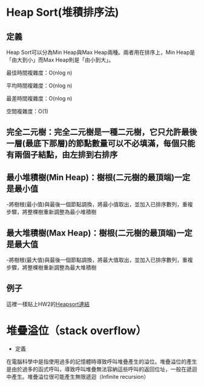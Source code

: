 #     Heap Sort(堆積排序法)
## 定義

Heap Sort可以分為Min Heap與Max Heap兩種。兩者用在排序上，Min Heap是「由大到小」而Max Heap則是「由小到大」。

最佳時間複雜度：O(nlog n)

平均時間複雜度：O(nlog n)

最差時間複雜度：O(nlog n)

空間複雜度：O(1)

## 完全二元樹：完全二元樹是一種二元樹，它只允許最後一層(最底下那層)的節點數量可以不必填滿，每個只能有兩個子結點，由左排到右排序

## 最小堆積樹(Min Heap)：樹根(二元樹的最頂端)一定是最小值

  -將樹根(最小值)與最後一個節點調換，將最小值取出，並加入已排序數列，重複步驟，將整棵樹重新調整為最小堆積樹

## 最大堆積樹(Max Heap)：樹根(二元樹的最頂端)一定是最大值

  -將樹根(最大值)與最後一個節點調換，將最大值取出，並加入已排序數列，重複步驟，將整棵樹重新調整為最大堆積樹

## 例子
這裡一樣貼上HW2的[Heapsort連結](/HW2/Heapsort學習歷程.md)
 
 
#    堆疊溢位（stack overflow）
* 定義

在電腦科學中是指使用過多的記憶體時導致呼叫堆疊產生的溢位。堆疊溢位的產生是由於過多的函式呼叫，導致呼叫堆疊無法容納這些呼叫的返回位址，一般在遞迴中產生。堆疊溢位很可能產生無限遞迴（Infinite recursion）

